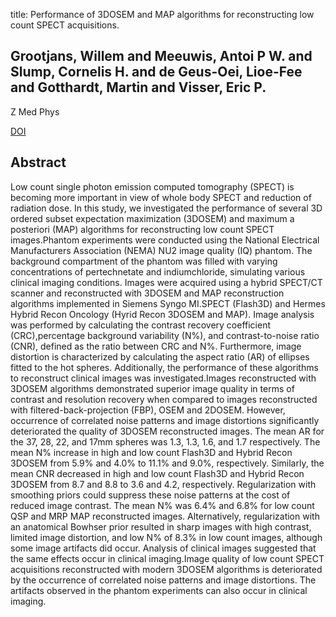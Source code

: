title: Performance of 3DOSEM and MAP algorithms for reconstructing low count SPECT acquisitions.

## Grootjans, Willem and Meeuwis, Antoi P W. and Slump, Cornelis H. and de Geus-Oei, Lioe-Fee and Gotthardt, Martin and Visser, Eric P.
Z Med Phys

<a href="https://doi.org/10.1016/j.zemedi.2015.12.004">DOI</a>

## Abstract
Low count single photon emission computed tomography (SPECT) is becoming more important in view of whole body SPECT and reduction of radiation dose. In this study, we investigated the performance of several 3D ordered subset expectation maximization (3DOSEM) and maximum a posteriori (MAP) algorithms for reconstructing low count SPECT images.Phantom experiments were conducted using the National Electrical Manufacturers Association (NEMA) NU2 image quality (IQ) phantom. The background compartment of the phantom was filled with varying concentrations of pertechnetate and indiumchloride, simulating various clinical imaging conditions. Images were acquired using a hybrid SPECT/CT scanner and reconstructed with 3DOSEM and MAP reconstruction algorithms implemented in Siemens Syngo MI.SPECT (Flash3D) and Hermes Hybrid Recon Oncology (Hyrid Recon 3DOSEM and MAP). Image analysis was performed by calculating the contrast recovery coefficient (CRC),percentage background variability (N%), and contrast-to-noise ratio (CNR), defined as the ratio between CRC and N%. Furthermore, image distortion is characterized by calculating the aspect ratio (AR) of ellipses fitted to the hot spheres. Additionally, the performance of these algorithms to reconstruct clinical images was investigated.Images reconstructed with 3DOSEM algorithms demonstrated superior image quality in terms of contrast and resolution recovery when compared to images reconstructed with filtered-back-projection (FBP), OSEM and 2DOSEM. However, occurrence of correlated noise patterns and image distortions significantly deteriorated the quality of 3DOSEM reconstructed images. The mean AR for the 37, 28, 22, and 17mm spheres was 1.3, 1.3, 1.6, and 1.7 respectively. The mean N% increase in high and low count Flash3D and Hybrid Recon 3DOSEM from 5.9% and 4.0% to 11.1% and 9.0%, respectively. Similarly, the mean CNR decreased in high and low count Flash3D and Hybrid Recon 3DOSEM from 8.7 and 8.8 to 3.6 and 4.2, respectively. Regularization with smoothing priors could suppress these noise patterns at the cost of reduced image contrast. The mean N% was 6.4% and 6.8% for low count QSP and MRP MAP reconstructed images. Alternatively, regularization with an anatomical Bowhser prior resulted in sharp images with high contrast, limited image distortion, and low N% of 8.3% in low count images, although some image artifacts did occur. Analysis of clinical images suggested that the same effects occur in clinical imaging.Image quality of low count SPECT acquisitions reconstructed with modern 3DOSEM algorithms is deteriorated by the occurrence of correlated noise patterns and image distortions. The artifacts observed in the phantom experiments can also occur in clinical imaging.

